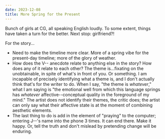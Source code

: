 ```yaml
---
date: 2023-12-08
title: More Spring for the Present
---
```


Bunch of girls at CG, all speaking English loudly. To some extent, things have taken a turn for the better. Next stop: girlfriend?!

For the story...

- Need to make the timeline more clear. More of a spring vibe for the present-day timeline; more of the glory of weather.
- How does the V-- anecdote relate to anything else in the story? How does any of it relate to each other? The theme is...fixating on the unobtainable, in spite of what's in front of you. Or something. I am incapable of precisely identifying what a theme is, and I don't actually think that's for the writer to do. When I say, "the theme is *whatever*," what I am saying is "the emotional well from which this language springs has *whatever* affective--conceptual quality in the foreground of my mind." The artist does not identify their themes, the critic does; the artist can only say what their affective state is at the moment of combining aesthetic elements.
- The last thing to do is add in the element of "praying" to the computer; entering J--'s name into the phone 3 times. It can end there. Make it happy. Or, tell the truth and don't mislead by pretending change will be enduring.
